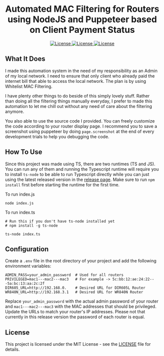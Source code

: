 <div align="center">
  <h1>Automated MAC Filtering for Routers using NodeJS and Puppeteer based on Client Payment Status</h1>

<a href="https://www.typescriptlang.org/">
    <img alt="License" src="https://img.shields.io/badge/Typescript-3776AB?style=for-the-badge&logo=typescript&logoColor=white">
</a>
<a href="https://www.nodejs.org/">
    <img alt="License" src="https://img.shields.io/badge/NodeJS v22.12.0-417e38?style=for-the-badge&logo=nodejs&logoColor=white">
</a>
<a href="https://github.com/SalamPS/puppet-mac-filter/blob/main/LICENSE">
  <img alt="License" src="https://img.shields.io/badge/License-MIT-2cb150?style=for-the-badge&logo=opensourceinitiative&logoColor=white">
</a>
</div>

## What It Does

I made this automation system in the need of my responsibility as an Admin of my local network. I need to ensure that only client who already paid the internet bill that able to access the local network. The plan is by using Whitelist MAC Filtering.

I have plenty other things to do beside of this simply lovely stuff. Rather than doing all the filtering things manually everyday, I prefer to made this automation to let me chill out without any need of care about the filtering anymore.

You also able to use the source code I provided. You can freely customize the code according to your router display page. I recommend you to save a screenshot using puppeteer by doing `page.screenshot` at the end of every development trials to help you debugging the code.

## How To Use

Since this project was made using TS, there are two runtimes (TS and JS). You can run any of them and running the Typescript runtime will require you to install `ts-node` to be able to run Typescript directly while you can just using the latest released version in the [release page](https://github.com/SalamPS/puppet-mac-filter/releases). Make sure to run `npm install` first before starting the runtime for the first time.

To run index.js

```
node index.js
```

To run index.ts

```
# Run this if you don't have ts-node installed yet
# npm install -g ts-node

ts-node index.ts
```

## Configuration

Create a `.env` file in the root directory of your project and add the following environment variables:

```
ADMIN_PASS=your_admin_password	# Used for all routers
PRIVILEGED=mac1---mac2---mac3   # For example -> 5c:bb:12:ae:24:22---5a:bc:13:aa:2c:2f
DIR605_URL=http://192.168.0.    # Desired URL for DIR605L Router
WR840N_URL=http://192.168.3.1   # Desired URL for WR840N Router
```

Replace `your_admin_password` with the actual admin password of your router and `mac1---mac2---mac3` with the MAC addresses that should be privileged. Update the URLs to match your router's IP addresses. Please not that currently in this release version the password of each router is equal.

## License

This project is licensed under the MIT License - see the [LICENSE](LICENSE) file for details.
